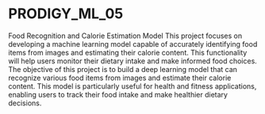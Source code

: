 # PRODIGY_ML_05
Food Recognition and Calorie Estimation Model
This project focuses on developing a machine learning model capable of accurately identifying food items from images and estimating their calorie content. This functionality will help users monitor their dietary intake and make informed food choices.
The objective of this project is to build a deep learning model that can recognize various food items from images and estimate their calorie content. This model is particularly useful for health and fitness applications, enabling users to track their food intake and make healthier dietary decisions.
